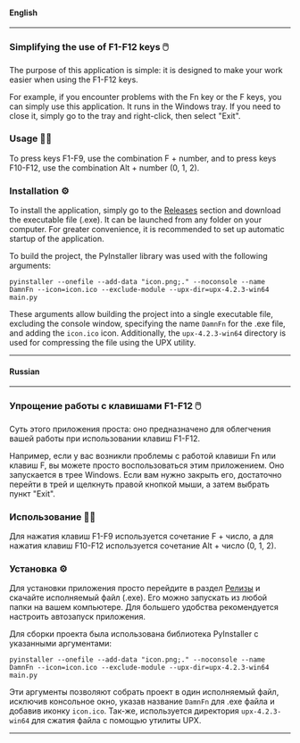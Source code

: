 
#### English

---

### Simplifying the use of F1-F12 keys 🖱️

The purpose of this application is simple: it is designed to make your work easier when using the F1-F12 keys.

For example, if you encounter problems with the Fn key or the F keys, you can simply use this application. It runs in the Windows tray. If you need to close it, simply go to the tray and right-click, then select "Exit".

### Usage  🐱‍💻

To press keys F1-F9, use the combination F + number, and to press keys F10-F12, use the combination Alt + number (0, 1, 2).

### Installation ⚙
To install the application, simply go to the [Releases](https://github.com/goodstealing/DamnFn/releases/tag/release) section and download the executable file (.exe). It can be launched from any folder on your computer. For greater convenience, it is recommended to set up automatic startup of the application.

To build the project, the PyInstaller library was used with the following arguments:

```
pyinstaller --onefile --add-data "icon.png;." --noconsole --name DamnFn --icon=icon.ico --exclude-module --upx-dir=upx-4.2.3-win64 main.py
```

These arguments allow building the project into a single executable file, excluding the console window, specifying the name `DamnFn` for the .exe file, and adding the `icon.ico` icon. Additionally, the `upx-4.2.3-win64` directory is used for compressing the file using the UPX utility.

--- 


#### Russian

---

### Упрощение работы с клавишами F1-F12 🖱️

Суть этого приложения проста: оно предназначено для облегчения вашей работы при использовании клавиш F1-F12.

Например, если у вас возникли проблемы с работой клавиши Fn или клавиш F, вы можете просто воспользоваться этим приложением. Оно запускается в трее Windows. Если вам нужно закрыть его, достаточно перейти в трей и щелкнуть правой кнопкой мыши, а затем выбрать пункт "Exit".

### Использование  🐱‍💻

Для нажатия клавиш F1-F9 используется сочетание F + число, а для нажатия клавиш F10-F12 используется сочетание Alt + число (0, 1, 2).

### Установка ⚙
Для установки приложения просто перейдите в раздел [Релизы](https://github.com/goodstealing/DamnFn/releases/tag/release) и скачайте исполняемый файл (.exe). Его можно запускать из любой папки на вашем компьютере. Для большего удобства рекомендуется настроить автозапуск приложения.

Для сборки проекта была использована библиотека PyInstaller с указанными аргументами:

```
pyinstaller --onefile --add-data "icon.png;." --noconsole --name DamnFn --icon=icon.ico --exclude-module --upx-dir=upx-4.2.3-win64 main.py
```

Эти аргументы позволяют собрать проект в один исполняемый файл, исключив консольное окно, указав название `DamnFn` для .exe файла и добавив иконку `icon.ico`. Так-же, используется директория `upx-4.2.3-win64` для сжатия файла с помощью утилиты UPX.

---


